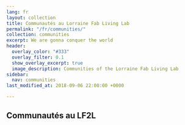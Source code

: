 ```yaml
---
lang: fr
layout: collection
title: Communautés au Lorraine Fab Living Lab
permalink: "/fr/communities/"
collection: communities
excerpt: We are gonna conquer the world
header:
  overlay_color: "#333"
  overlay_filter: 0.1
  show_overlay_excerpt: true
  image_description: Communities of the Lorraine Fab Living Lab
sidebar:
  nav: communities
last_modified_at: 2018-09-06 22:00:00 +0000

---
```

## Communautés au LF2L